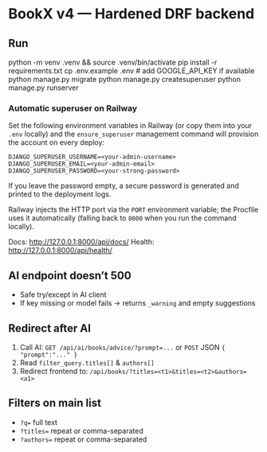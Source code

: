 
# BookX v4 — Hardened DRF backend

## Run
python -m venv .venv && source .venv/bin/activate
pip install -r requirements.txt
cp .env.example .env  # add GOOGLE_API_KEY if available
python manage.py migrate
python manage.py createsuperuser
python manage.py runserver

### Automatic superuser on Railway

Set the following environment variables in Railway (or copy them into your `.env` locally) and the `ensure_superuser` management command will provision the account on every deploy:

```
DJANGO_SUPERUSER_USERNAME=<your-admin-username>
DJANGO_SUPERUSER_EMAIL=<your-admin-email>
DJANGO_SUPERUSER_PASSWORD=<your-strong-password>
```

If you leave the password empty, a secure password is generated and printed to the deployment logs.

Railway injects the HTTP port via the `PORT` environment variable; the Procfile uses it automatically (falling back to `8000` when you run the command locally).

Docs: http://127.0.0.1:8000/api/docs/
Health: http://127.0.0.1:8000/api/health/

## AI endpoint doesn’t 500
- Safe try/except in AI client
- If key missing or model fails → returns `_warning` and empty suggestions

## Redirect after AI
1) Call AI: `GET /api/ai/books/advice/?prompt=...` or `POST` JSON `{ "prompt":"..." }`
2) Read `filter_query.titles[]` & `authors[]`
3) Redirect frontend to: `/api/books/?titles=<t1>&titles=<t2>&authors=<a1>`

## Filters on main list
- `?q=` full text
- `?titles=` repeat or comma-separated
- `?authors=` repeat or comma-separated
